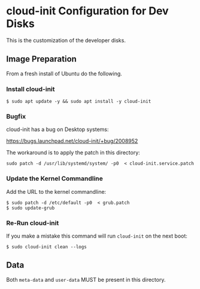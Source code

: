 # cloud-init Configuration for Dev Disks 

This is the customization of the developer disks. 

## Image Preparation 

From a fresh install of Ubuntu do the following. 

### Install cloud-init

```console
$ sudo apt update -y && sudo apt install -y cloud-init
```

### Bugfix 

cloud-init has a bug on Desktop systems: 

https://bugs.launchpad.net/cloud-init/+bug/2008952

The workaround is to apply the patch in this directory:

```console
sudo patch -d /usr/lib/systemd/system/ -p0  < cloud-init.service.patch 
```

### Update the Kernel Commandline 

Add the URL to the kernel commandline: 

```console
$ sudo patch -d /etc/default -p0  < grub.patch
$ sudo update-grub 
```

### Re-Run cloud-init 

If you make a mistake this command will run `cloud-init` on the next boot:

```console
$ sudo cloud-init clean --logs
```

## Data
 
Both `meta-data` and `user-data` MUST be present in this directory. 
